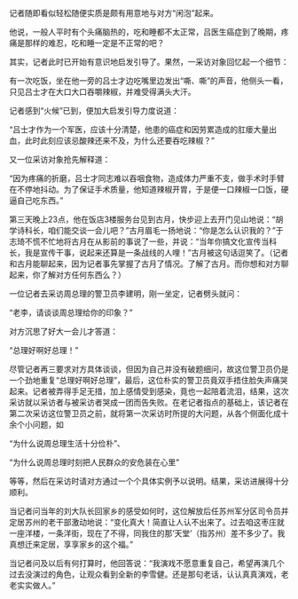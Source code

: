 记者随即看似轻松随便实质是颇有用意地与对方“闲泡”起来。

他说，一般人平时有个头痛脑热的，吃和睡都不太正常，吕医生癌症到了晚期，疼痛是那样的难忍，吃和睡一定是不正常的吧？

其实，记者此时已开始有意识地启发引导了。果然，一采访对象回忆起一个细节：

有一次吃饭，坐在他一旁的吕士才边吃嘴里边发出“嘶、嘶”的声音，他侧头一看，只见吕士才在大口大口吞嚼辣椒，并难受得满头大汗。

记者感到“火候”已到，便加大启发引导力度说道：

“吕士才作为一个军医，应该十分清楚，他患的癌症和因劳累造成的肛瘘大量出血，此时此刻应该忌酸辣还来不及，为什么还要吞吃辣椒？”

又一位采访对象抢先解释道：

“因为疼痛的折磨，吕士才同志难以吞咽食物，造成体力严重不支，做手术时手臂在不停地抖动。为了保证手术质量，他知道辣椒开胃，于是便一口辣椒一口饭，硬逼自己吃东西。”

第三天晚上23点，他在饭店3楼服务台见到古月，快步迎上去开门见山地说：“胡学诗科长，咱们能交谈一会儿吧？”古月眉毛一扬地说：“你是怎么认识我的？”于志琦不慌不忙地将古月在从影前的事说了一些，并说：“当年你搞文化宣传当科长，我是宣传干事，说起来还算是一条战线的人哩！”古月被这句话逗笑了。（记者和古月能聊起来，因为记者事先掌握了古月了情况。了解了古月。而你想和对方聊起来，你了解对方任何东西么？）

一位记者去采访周总理的警卫员李建明，刚一坐定，记者劈头就问：

“老李，请谈谈周总理给你的印象？”

对方沉思了好大一会儿才答道：

“总理好啊好总理！”

尽管记者再三要求对方具体谈谈，但因为自己并没有破题细问，故这位警卫员仍是一个劲地重复“总理好啊好总理”，最后，这位朴实的警卫员竟双手捂住脸失声痛哭起来。记者被弄得手足无措，加上感情受到感染，竟也一起陪着流泪，结果，这次采访就以采访者与被采访者哭成一团而告失败。在老记者指点的基础上，该记者在第二次采访这位警卫员之前，就将第一次采访时所提的大问题，从各个侧面化成十余个小问题，如

“为什么说周总理生活十分俭朴”、

“为什么说周总理时刻把人民群众的安危装在心里”

等等，然后在采访时请对方通过一个个具体实例予以说明。结果，采访进展得十分顺利。

当记者问当年的刘大队长回家乡的感受如何时，这位解放后任苏州军分区司令员并定居苏州的老干部激动地说：“变化真大！简直让人认不出来了。过去咱这枣庄就一座洋楼，一条洋街，现在了不得，同我住的那‘天堂’（指苏州）差不多少了。我真想迁来定居，享享家乡的这个福。”

当记者问及以后有何打算时，他回答说：“我演戏不愿意重复自己，希望再演几个过去没演过的角色，让观众看到全新的李雪健。还是那句老话，认认真真演戏，老老实实做人。”